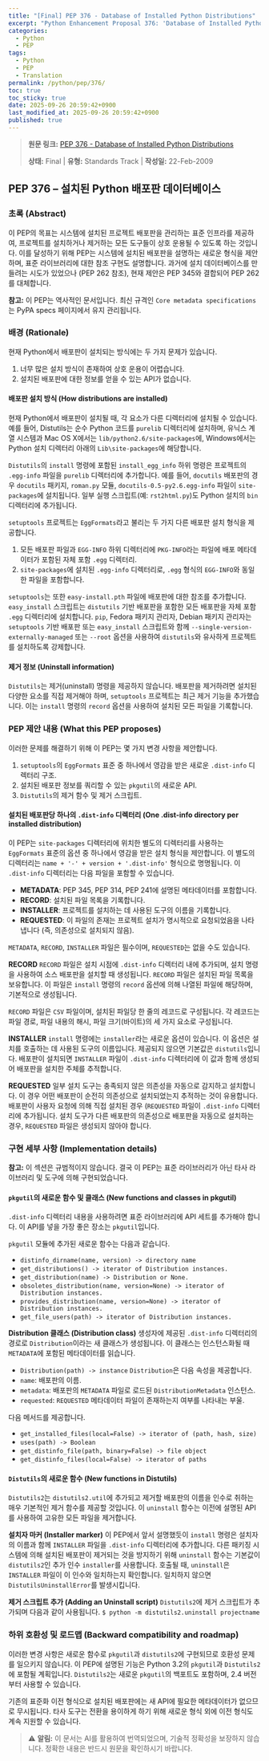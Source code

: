 ```yaml
---
title: "[Final] PEP 376 - Database of Installed Python Distributions"
excerpt: "Python Enhancement Proposal 376: 'Database of Installed Python Distributions'에 대한 한국어 번역입니다."
categories:
  - Python
  - PEP
tags:
  - Python
  - PEP
  - Translation
permalink: /python/pep/376/
toc: true
toc_sticky: true
date: 2025-09-26 20:59:42+0900
last_modified_at: 2025-09-26 20:59:42+0900
published: true
---
```

> **원문 링크:** [PEP 376 - Database of Installed Python Distributions](https://peps.python.org/pep-0376/)
>
> **상태:** Final | **유형:** Standards Track | **작성일:** 22-Feb-2009

## PEP 376 – 설치된 Python 배포판 데이터베이스

### 초록 (Abstract)
이 PEP의 목표는 시스템에 설치된 프로젝트 배포판을 관리하는 표준 인프라를 제공하여, 프로젝트를 설치하거나 제거하는 모든 도구들이 상호 운용될 수 있도록 하는 것입니다. 이를 달성하기 위해 PEP는 시스템에 설치된 배포판을 설명하는 새로운 형식을 제안하며, 표준 라이브러리에 대한 참조 구현도 설명합니다. 과거에 설치 데이터베이스를 만들려는 시도가 있었으나 (PEP 262 참조), 현재 제안은 PEP 345와 결합되어 PEP 262를 대체합니다.

**참고:** 이 PEP는 역사적인 문서입니다. 최신 규격인 `Core metadata specifications`는 PyPA specs 페이지에서 유지 관리됩니다.

### 배경 (Rationale)
현재 Python에서 배포판이 설치되는 방식에는 두 가지 문제가 있습니다.
1. 너무 많은 설치 방식이 존재하여 상호 운용이 어렵습니다.
2. 설치된 배포판에 대한 정보를 얻을 수 있는 API가 없습니다.

#### 배포판 설치 방식 (How distributions are installed)
현재 Python에서 배포판이 설치될 때, 각 요소가 다른 디렉터리에 설치될 수 있습니다. 예를 들어, Distutils는 순수 Python 코드를 `purelib` 디렉터리에 설치하며, 유닉스 계열 시스템과 Mac OS X에서는 `lib/python2.6/site-packages`에, Windows에서는 Python 설치 디렉터리 아래의 `Lib\site-packages`에 해당합니다.

`Distutils`의 `install` 명령에 포함된 `install_egg_info` 하위 명령은 프로젝트의 `.egg-info` 파일을 `purelib` 디렉터리에 추가합니다. 예를 들어, `docutils` 배포판의 경우 `docutils` 패키지, `roman.py` 모듈, `docutils-0.5-py2.6.egg-info` 파일이 `site-packages`에 설치됩니다. 일부 실행 스크립트(예: `rst2html.py`)도 Python 설치의 `bin` 디렉터리에 추가됩니다.

`setuptools` 프로젝트는 `EggFormats`라고 불리는 두 가지 다른 배포판 설치 형식을 제공합니다.
1. 모든 배포판 파일과 `EGG-INFO` 하위 디렉터리에 `PKG-INFO`라는 파일에 배포 메타데이터가 포함된 자체 포함 `.egg` 디렉터리.
2. `site-packages`에 설치된 `.egg-info` 디렉터리로, `.egg` 형식의 `EGG-INFO`와 동일한 파일을 포함합니다.

`setuptools`는 또한 `easy-install.pth` 파일에 배포판에 대한 참조를 추가합니다. `easy_install` 스크립트는 `distutils` 기반 배포판을 포함한 모든 배포판을 자체 포함 `.egg` 디렉터리에 설치합니다. `pip`, Fedora 패키지 관리자, Debian 패키지 관리자는 `setuptools` 기반 배포판 또는 `easy_install` 스크립트와 함께 `--single-version-externally-managed` 또는 `--root` 옵션을 사용하여 `distutils`와 유사하게 프로젝트를 설치하도록 강제합니다.

#### 제거 정보 (Uninstall information)
`Distutils`는 제거(uninstall) 명령을 제공하지 않습니다. 배포판을 제거하려면 설치된 다양한 요소를 직접 제거해야 하며, `setuptools` 프로젝트는 최근 제거 기능을 추가했습니다. 이는 `install` 명령의 `record` 옵션을 사용하여 설치된 모든 파일을 기록합니다.

### PEP 제안 내용 (What this PEP proposes)
이러한 문제를 해결하기 위해 이 PEP는 몇 가지 변경 사항을 제안합니다.
1. `setuptools`의 `EggFormats` 표준 중 하나에서 영감을 받은 새로운 `.dist-info` 디렉터리 구조.
2. 설치된 배포판 정보를 쿼리할 수 있는 `pkgutil`의 새로운 API.
3. `Distutils`의 제거 함수 및 제거 스크립트.

#### 설치된 배포판당 하나의 `.dist-info` 디렉터리 (One .dist-info directory per installed distribution)
이 PEP는 `site-packages` 디렉터리에 위치한 별도의 디렉터리를 사용하는 `EggFormats` 표준의 옵션 중 하나에서 영감을 받은 설치 형식을 제안합니다.
이 별도의 디렉터리는 `name + '-' + version + '.dist-info'` 형식으로 명명됩니다.
이 `.dist-info` 디렉터리는 다음 파일을 포함할 수 있습니다.
- **METADATA**: PEP 345, PEP 314, PEP 241에 설명된 메타데이터를 포함합니다.
- **RECORD**: 설치된 파일 목록을 기록합니다.
- **INSTALLER**: 프로젝트를 설치하는 데 사용된 도구의 이름을 기록합니다.
- **REQUESTED**: 이 파일의 존재는 프로젝트 설치가 명시적으로 요청되었음을 나타냅니다 (즉, 의존성으로 설치되지 않음).

`METADATA`, `RECORD`, `INSTALLER` 파일은 필수이며, `REQUESTED`는 없을 수도 있습니다.

**RECORD**
`RECORD` 파일은 설치 시점에 `.dist-info` 디렉터리 내에 추가되며, 설치 명령을 사용하여 소스 배포판을 설치할 때 생성됩니다. `RECORD` 파일은 설치된 파일 목록을 보유합니다. 이 파일은 `install` 명령의 `record` 옵션에 의해 나열된 파일에 해당하며, 기본적으로 생성됩니다.

`RECORD` 파일은 `CSV` 파일이며, 설치된 파일당 한 줄의 레코드로 구성됩니다. 각 레코드는 파일 경로, 파일 내용의 해시, 파일 크기(바이트)의 세 가지 요소로 구성됩니다.

**INSTALLER**
`install` 명령에는 `installer`라는 새로운 옵션이 있습니다. 이 옵션은 설치를 호출하는 데 사용된 도구의 이름입니다. 제공되지 않으면 기본값은 `distutils`입니다. 배포판이 설치되면 `INSTALLER` 파일이 `.dist-info` 디렉터리에 이 값과 함께 생성되어 배포판을 설치한 주체를 추적합니다.

**REQUESTED**
일부 설치 도구는 충족되지 않은 의존성을 자동으로 감지하고 설치합니다. 이 경우 어떤 배포판이 순전히 의존성으로 설치되었는지 추적하는 것이 유용합니다. 배포판이 사용자 요청에 의해 직접 설치된 경우 (`REQUESTED` 파일이 `.dist-info` 디렉터리에 추가됩니다. 설치 도구가 다른 배포판의 의존성으로 배포판을 자동으로 설치하는 경우, `REQUESTED` 파일은 생성되지 않아야 합니다.

### 구현 세부 사항 (Implementation details)
**참고:** 이 섹션은 규범적이지 않습니다. 결국 이 PEP는 표준 라이브러리가 아닌 타사 라이브러리 및 도구에 의해 구현되었습니다.

#### `pkgutil`의 새로운 함수 및 클래스 (New functions and classes in pkgutil)
`.dist-info` 디렉터리 내용을 사용하려면 표준 라이브러리에 API 세트를 추가해야 합니다. 이 API를 넣을 가장 좋은 장소는 `pkgutil`입니다.

`pkgutil` 모듈에 추가된 새로운 함수는 다음과 같습니다.
- `distinfo_dirname(name, version) -> directory name`
- `get_distributions() -> iterator of Distribution instances.`
- `get_distribution(name) -> Distribution or None.`
- `obsoletes_distribution(name, version=None) -> iterator of Distribution instances.`
- `provides_distribution(name, version=None) -> iterator of Distribution instances.`
- `get_file_users(path) -> iterator of Distribution instances.`

**Distribution 클래스 (Distribution class)**
생성자에 제공된 `.dist-info` 디렉터리의 경로로 `Distribution`이라는 새 클래스가 생성됩니다. 이 클래스는 인스턴스화될 때 `METADATA`에 포함된 메타데이터를 읽습니다.
- `Distribution(path) -> instance`
`Distribution`은 다음 속성을 제공합니다.
- `name`: 배포판의 이름.
- `metadata`: 배포판의 `METADATA` 파일로 로드된 `DistributionMetadata` 인스턴스.
- `requested`: `REQUESTED` 메타데이터 파일이 존재하는지 여부를 나타내는 부울.

다음 메서드를 제공합니다.
- `get_installed_files(local=False) -> iterator of (path, hash, size)`
- `uses(path) -> Boolean`
- `get_distinfo_file(path, binary=False) -> file object`
- `get_distinfo_files(local=False) -> iterator of paths`

#### `Distutils`의 새로운 함수 (New functions in Distutils)
`Distutils2`는 `distutils2.util`에 추가되고 제거할 배포판의 이름을 인수로 취하는 매우 기본적인 제거 함수를 제공할 것입니다. 이 `uninstall` 함수는 이전에 설명된 API를 사용하여 고유한 모든 파일을 제거합니다.

**설치자 마커 (Installer marker)**
이 PEP에서 앞서 설명했듯이 `install` 명령은 설치자의 이름과 함께 `INSTALLER` 파일을 `.dist-info` 디렉터리에 추가합니다. 다른 패키징 시스템에 의해 설치된 배포판이 제거되는 것을 방지하기 위해 `uninstall` 함수는 기본값이 `distutils2`인 추가 인수 `installer`를 사용합니다. 호출될 때, `uninstall`은 `INSTALLER` 파일이 이 인수와 일치하는지 확인합니다. 일치하지 않으면 `DistutilsUninstallError`를 발생시킵니다.

**제거 스크립트 추가 (Adding an Uninstall script)**
`Distutils2`에 제거 스크립트가 추가되며 다음과 같이 사용됩니다.
`$ python -m distutils2.uninstall projectname`

### 하위 호환성 및 로드맵 (Backward compatibility and roadmap)
이러한 변경 사항은 새로운 함수로 `pkgutil`과 `distutils2`에 구현되므로 호환성 문제를 일으키지 않습니다. 이 PEP에 설명된 기능은 Python 3.2의 `pkgutil`과 `Distutils2`에 포함될 계획입니다. `Distutils2`는 새로운 `pkgutil`의 백포트도 포함하며, 2.4 버전부터 사용할 수 있습니다.

기존의 표준화 이전 형식으로 설치된 배포판에는 새 API에 필요한 메타데이터가 없으므로 무시됩니다. 타사 도구는 전환을 용이하게 하기 위해 새로운 형식 외에 이전 형식도 계속 지원할 수 있습니다.

> ⚠️ **알림:** 이 문서는 AI를 활용하여 번역되었으며, 기술적 정확성을 보장하지 않습니다. 정확한 내용은 반드시 원문을 확인하시기 바랍니다.